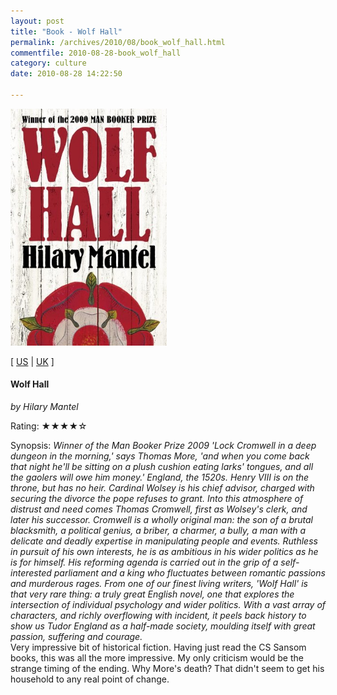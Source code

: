 ```yaml
---
layout: post
title: "Book - Wolf Hall"
permalink: /archives/2010/08/book_wolf_hall.html
commentfile: 2010-08-28-book_wolf_hall
category: culture
date: 2010-08-28 14:22:50

---
```


<img class="photo right" src="/assets/images/0007230206.jpg" width="250" alt="Wolf Hall cover" />

\[ [US](http://www.amazon.com/o/asin/0007230206) | [UK](http://www.amazon.co.uk/o/asin/0007230206) \]

#### Wolf Hall

<em>by Hilary Mantel</em>

Rating: ★★★★☆

<div class="book_synopsis">
Synopsis: <em> Winner of the Man Booker Prize 2009 'Lock Cromwell in a deep dungeon in the morning,' says Thomas More, 'and when you come back that night he'll be sitting on a plush cushion eating larks' tongues, and all the gaolers will owe him money.' England, the 1520s. Henry VIII is on the throne, but has no heir. Cardinal Wolsey is his chief advisor, charged with securing the divorce the pope refuses to grant. Into this atmosphere of distrust and need comes Thomas Cromwell, first as Wolsey's clerk, and later his successor. Cromwell is a wholly original man: the son of a brutal blacksmith, a political genius, a briber, a charmer, a bully, a man with a delicate and deadly expertise in manipulating people and events. Ruthless in pursuit of his own interests, he is as ambitious in his wider politics as he is for himself. His reforming agenda is carried out in the grip of a self-interested parliament and a king who fluctuates between romantic passions and murderous rages. From one of our finest living writers, 'Wolf Hall' is that very rare thing: a truly great English novel, one that explores the intersection of individual psychology and wider politics. With a vast array of characters, and richly overflowing with incident, it peels back history to show us Tudor England as a half-made society, moulding itself with great passion, suffering and courage. </em>

</div>
Very impressive bit of historical fiction. Having just read the CS Sansom books, this was all the more impressive. My only criticism would be the strange timing of the ending. Why More's death? That didn't seem to get his household to any real point of change.
